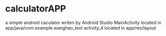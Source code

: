 # calculatorAPP
a simple android caculator writen by Android Studio
  MainActivity located in app/java/com.example.wanghao_text
  activity_4 located in app/res/layout
